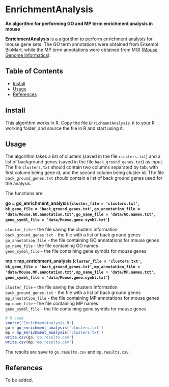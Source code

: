 # EnrichmentAnalysis

**An algorithm for performing GO and MP term enrichment analysis in mouse**

**EnrichmentAnalysis** is a algorithm to perform enrichment analysis for mouse gene sets. The GO term annotations were obtained from Ensembl BioMart, while the MP term annotations were obtained from MGI ([Mouse Genome Informatics](https://www.informatics.jax.org/downloads/reports/index.html)). 

## Table of Contents
- [Install](#Install)
- [Usage](#Usage)
- [References](#References)

## Install
This algorithm works in R. Copy the file `EnrichmentAnalysis.R` to your R working folder, and source the file in R and start using it.


## Usage

The algorithm takes a list of clusters (saved in the file `clusters.txt`) and a list of background genes (saved in the file `back_ground_genes.txt`) as input. The file `clusters.txt` should contain two columns separated by tab, with first column being gene id, and the second column being cluster id. The file `back_ground_genes.txt` should contain a list of back ground genes used for the analysis.

The functions are:

<b>go = go_enrichment_analysis (`cluster_file = 'clusters.txt'`, `bk_gene_file = 'back_ground_genes.txt'`, `go_annotation_file = 'data/Mouse.GO.annotation.txt'`, `go_name_file = 'data/GO.names.txt'`, `gene_symbl_file = 'data/Mouse.gene.symbl.txt'`)</b>

`cluster_file` - the file saving the clusters information
</br>`back_ground_genes.txt` - the file with a list of back ground genes
</br>`go_annotation_file` - the file containing GO annotations for mouse genes
</br>`go_name_file` - the file containing GO names
</br>`gene_symbl_file` - the file containing gene symbls for mouse genes

<b>mp = mp_enrichment_analysis (`cluster_file = 'clusters.txt'`, `bk_gene_file = 'back_ground_genes.txt'`, `mp_annotation_file = 'data/Mouse.MP.annotation.txt'`, `mp_name_file = 'data/MP.names.txt'`, `gene_symbl_file = 'data/Mouse.gene.symbl.txt'`)</b>

`cluster_file` - the file saving the clusters information
</br>`back_ground_genes.txt` - the file with a list of back ground genes
</br>`mp_annotation_file` - the file containing MP annotations for mouse genes
</br>`mp_name_file` - the file containing MP names
</br>`gene_symbl_file` - the file containing gene symbls for mouse genes



```R
# R code
source('EnrichmentAnalysis.R')
go = go_enrichment_analysis('clusters.txt')
mp = mp_enrichment_analysis('clusters.txt')
write.csv(go,'go.results.csv')
write.csv(mp,'mp.results.csv')
```
The results are save to `go.results.csv` and `mp.results.csv`.

## References

To be added.

